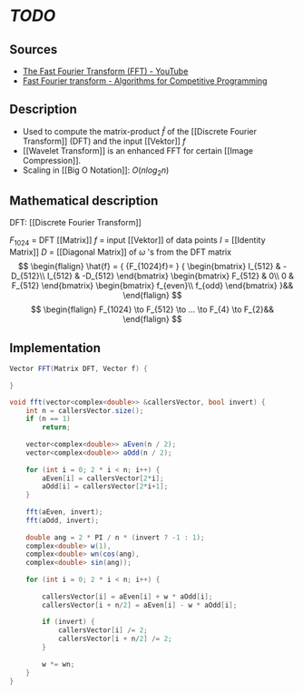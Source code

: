 # *TODO*
Sources
---
- [The Fast Fourier Transform (FFT) - YouTube](https://www.youtube.com/watch?v=E8HeD-MUrjY&list=PLMrJAkhIeNNT_Xh3Oy0Y4LTj0Oxo8GqsC&index=17)
- [Fast Fourier transform - Algorithms for Competitive Programming](https://cp-algorithms.com/algebra/fft.html#application-of-the-dft-fast-multiplication-of-polynomials)


Description
---
- Used to compute the matrix-product $\hat{f}$ of the [[Discrete Fourier Transform]] (DFT) and the input [[Vektor]] $f$ 
- [[Wavelet Transform]] is an enhanced FFT for certain [[Image Compression]].
- Scaling in [[Big O Notation]]: $O(n log_2n)$


Mathematical description
---
DFT: [[Discrete Fourier Transform]]

$F_{1024}$ = DFT [[Matrix]]
$f$ = input [[Vektor]] of data points
$I$ = [[Identity Matrix]]
$D$ = [[Diagonal Matrix]] of $\omega$ 's from the DFT matrix
$$
\begin{flalign}
\hat{f} = {
	{F_{1024}f}=
} 
{
	\begin{bmatrix}
	I_{512} & -D_{512}\\
	I_{512} & -D_{512}
	\end{bmatrix}
	\begin{bmatrix}
	F_{512} & 0\\
	0 & F_{512}
	\end{bmatrix}
	\begin{bmatrix}
	f_{even}\\
	f_{odd}
	\end{bmatrix}
}&&
\end{flalign}
$$
$$
\begin{flalign}
F_{1024} \to F_{512} \to ... \to F_{4} \to F_{2}&&
\end{flalign}
$$


Implementation
---
```csharp
Vector FFT(Matrix DFT, Vector f) {
	
}

void fft(vector<complex<double>> &callersVector, bool invert) { 
	int n = callersVector.size(); 
	if (n == 1) 
		return; 
	
	vector<complex<double>> aEven(n / 2); 
	vector<complex<double>> aOdd(n / 2);
	
	for (int i = 0; 2 * i < n; i++) { 
		aEven[i] = callersVector[2*i]; 
		aOdd[i] = callersVector[2*i+1]; 
	} 
	
	fft(aEven, invert); 
	fft(aOdd, invert); 
	
	double ang = 2 * PI / n * (invert ? -1 : 1); 
	complex<double> w(1), 
	complex<double> wn(cos(ang), 
	complex<double> sin(ang)); 
	
	for (int i = 0; 2 * i < n; i++) { 
		
		callersVector[i] = aEven[i] + w * aOdd[i]; 
		callersVector[i + n/2] = aEven[i] - w * aOdd[i]; 
		
		if (invert) { 
			callersVector[i] /= 2; 
			callersVector[i + n/2] /= 2; 
		} 
		
		w *= wn; 
	} 
}
```